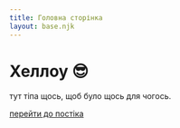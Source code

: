 ```yaml
---
title: Головна сторінка
layout: base.njk
---
```


# Хеллоу 😎

тут тіпа щось, щоб було щось для чогось.

[перейти до постіка](/posts/first-post/)
